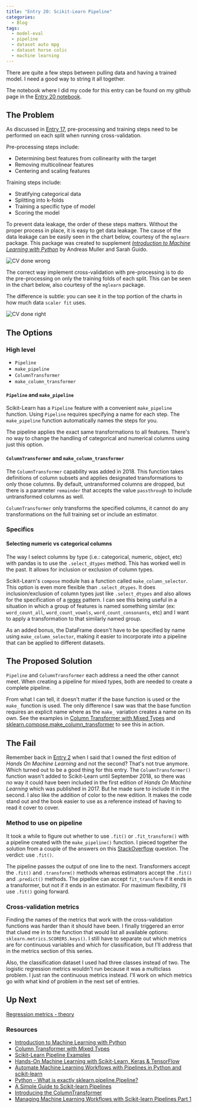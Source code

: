 ```yaml
---
title: "Entry 20: Scikit-Learn Pipeline"
categories:
  - Blog
tags:
  - model-eval
  - pipeline
  - dataset auto mpg
  - dataset horse colic
  - machine learning
---
```


There are quite a few steps between pulling data and having a trained model. I need a good way to string it all together.

The notebook where I did my code for this entry can be found on my github page in the [Entry 20 notebook](https://github.com/julielinx/datascience_diaries/blob/master/02_model_eval/20a_nb_sklearn_pipeline.ipynb).

## The Problem

 As discussed in [Entry 17](https://julielinx.github.io/blog/17_resampling/), pre-processing and training steps need to be performed on each split when running cross-validation.

Pre-processing steps include:
- Determining best features from collinearity with the target
- Removing multicolinear features
- Centering and scaling features

Training steps include:
- Stratifying categorical data
- Splitting into k-folds
- Training a specific type of model
- Scoring the model

To prevent data leakage, the order of these steps matters. Without the proper process in place, it is easy to get data leakage. The cause of the data leakage can be easily seen in the chart below, courtesy of the `mglearn` package. This package was created to supplement *[Introduction to Machine Learning with Python](https://www.amazon.com/Introduction-Machine-Learning-Python-Scientists/dp/1449369413)* by Andreas Muller and Sarah Guido.

![CV done wrong](https://julielinx.github.io/assets/images/20_1_cv_wrong.png)

The correct way implement cross-validation with pre-processing is to do the pre-processing on only the training folds of each split. This can be seen in the chart below, also courtesy of the `mglearn` package.

The difference is subtle: you can see it in the top portion of the charts in how much data `scaler fit` uses.

![CV done right](https://julielinx.github.io/assets/images/20_2_cv_right.png)

## The Options

### High level

- `Pipeline`
- `make_pipeline`
- `ColumnTransformer`
- `make_column_transformer`

#### `Pipeline` and `make_pipeline`

Scikit-Learn has a `Pipeline` feature with a convenient `make_pipeline` function. Using `Pipeline` requires specifying a name for each step. The `make_pipeline` function automatically names the steps for you.

The pipeline applies the exact same transformations to all features. There's no way to change the handling of categorical and numerical columns using just this option.

#### `ColumnTransformer` and `make_column_transformer`

The `ColumnTransformer` capability was added in 2018. This function takes definitions of column subsets and applies designated transformations to only those columns. By default, untransformed columns are dropped, but there is a parameter `remainder` that accepts the value `passthrough` to include untransformed columns as well.

`ColumnTransformer` only transforms the specified columns, it cannot do any transformations on the full training set or include an estimator.

### Specifics

#### Selecting numeric vs categorical columns

The way I select columns by type (i.e.: categorical, numeric, object, etc) with pandas is to use the `.select_dtypes` method. This has worked well in the past. It allows for inclusion or exclusion of column types.

Scikit-Learn's `compose` module has a function called `make_column_selector`. This option is even more flexible than `.select_dtypes`. It does inclusion/exclusion of column types just like `.select_dtypes` and also allows for the specification of a [regex](https://en.wikipedia.org/wiki/Regular_expression) pattern. I can see this being useful in a situation in which a group of features is named something similar (ex: `word_count_all`, `word_count_vowels`, `word_count_consonants`, etc) and I want to apply a transformation to that similarly named group.

As an added bonus, the DataFrame doesn't have to be specified by name using `make_column_selector`, making it easier to incorporate into a pipeline that can be applied to different datasets.

## The Proposed Solution

`Pipeline` and `ColumnTransformer` each address a need the other cannot meet. When creating a pipeline for mixed types, both are needed to create a complete pipeline.

From what I can tell, it doesn't matter if the base function is used or the `make_` function is used. The only difference I saw was that the base function requires an explicit name where as the `make_` variation creates a name on its own. See the examples in [Column Transformer with Mixed Types](https://scikit-learn.org/stable/auto_examples/compose/plot_column_transformer_mixed_types.html) and [sklearn.compose.make_column_transformer](https://scikit-learn.org/stable/modules/generated/sklearn.compose.make_column_transformer.html#sklearn.compose.make_column_transformer) to see this in action.

## The Fail

Remember back in [Entry 2](https://julielinx.github.io/blog/02_define_process) when I said that I owned the first edition of *Hands On Machine Learning* and not the second? That's not true anymore. Which turned out to be a good thing for this entry. The `ColumnTransformer()` function wasn't added to Scikit-Learn until September 2018, so there was no way it could have been included in the first edition of *Hands On Machine Learning* which was published in 2017. But he made sure to include it in the second. I also like the addition of color to the new edition. It makes the code stand out and the book easier to use as a reference instead of having to read it cover to cover.

### Method to use on pipeline

It took a while to figure out whether to use `.fit()` or `.fit_transform()` with a pipeline created with the `make_pipeline()` function. I pieced together the solution from a couple of the answers on this [StackOverflow](https://stackoverflow.com/questions/33091376/python-what-is-exactly-sklearn-pipeline-pipeline) question. The verdict: use `.fit()`.

The pipeline passes the output of one line to the next. Transformers accept the `.fit()` and `.transform()` methods whereas estimators accept the `.fit()` and `.predict()` methods. The pipeline can accept `fit_transform` if it ends in a transformer, but not if it ends in an estimator. For maximum flexibility, I'll use `.fit()` going forward.

### Cross-validation metrics

Finding the names of the metrics that work with the cross-validation functions was harder than it should have been. I finally triggered an error that clued me in to the function that would list all available options: `sklearn.metrics.SCORERS.keys()`. I still have to separate out which metrics are for continuous variables and which for classification, but I'll address that in the metrics section of this series.

Also, the classification dataset I used had three classes instead of two. The logistic regression metrics wouldn't run because it was a multiclass problem. I just ran the continuous metrics instead. I'll work on which metrics go with what kind of problem in the next set of entries.

## Up Next

[Regression metrics - theory](https://julielinx.github.io/blog/21_reg_score_theory/)

### Resources

- [Introduction to Machine Learning with Python](https://www.amazon.com/Introduction-Machine-Learning-Python-Scientists/dp/1449369413)
- [Column Transformer with Mixed Types](https://scikit-learn.org/stable/auto_examples/compose/plot_column_transformer_mixed_types.html)
- [Scikit-Learn Pipeline Examples](http://queirozf.com/entries/scikit-learn-pipeline-examples)
- [Hands-On Machine Learning with Scikit-Learn, Keras & TensorFlow](https://www.amazon.com/gp/product/1492032646/ref=dbs_a_def_rwt_bibl_vppi_i0)
- [Automate Machine Learning Workflows with Pipelines in Python and scikit-learn](https://machinelearningmastery.com/automate-machine-learning-workflows-pipelines-python-scikit-learn/)
- [Python - What is exactly sklearn.pipeline.Pipeline?](https://stackoverflow.com/questions/33091376/python-what-is-exactly-sklearn-pipeline-pipeline)
- [A Simple Guide to Scikit-learn Pipelines](https://medium.com/vickdata/a-simple-guide-to-scikit-learn-pipelines-4ac0d974bdcf)
- [Introducing the ColumnTransformer](https://jorisvandenbossche.github.io/blog/2018/05/28/scikit-learn-columntransformer/)
- [Managing Machine Learning Workflows with Scikit-learn Pipelines Part 1](https://www.kdnuggets.com/2017/12/managing-machine-learning-workflows-scikit-learn-pipelines-part-1.html)